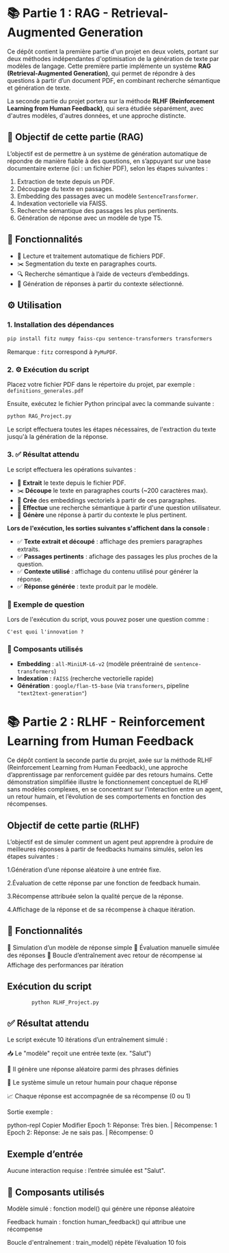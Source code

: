 # 📚 Partie 1 : RAG - Retrieval-Augmented Generation

Ce dépôt contient la première partie d'un projet en deux volets, portant sur deux méthodes indépendantes d'optimisation de la génération de texte par modèles de langage.
Cette première partie implémente un système **RAG (Retrieval-Augmented Generation)**, qui permet de répondre à des questions à partir d’un document PDF, en combinant recherche sémantique et génération de texte.

La seconde partie du projet portera sur la méthode **RLHF (Reinforcement Learning from Human Feedback)**, qui sera étudiée séparément, avec d'autres modèles, d'autres données, et une approche distincte.


## 🌟 Objectif de cette partie (RAG)

L’objectif est de permettre à un système de génération automatique de répondre de manière fiable à des questions, en s’appuyant sur une base documentaire externe (ici : un fichier PDF), selon les étapes suivantes :

1. Extraction de texte depuis un PDF.
2. Découpage du texte en passages.
3. Embedding des passages avec un modèle `SentenceTransformer`.
4. Indexation vectorielle via FAISS.
5. Recherche sémantique des passages les plus pertinents.
6. Génération de réponse avec un modèle de type T5.



## 🧰 Fonctionnalités

* 📄 Lecture et traitement automatique de fichiers PDF.
* ✂️ Segmentation du texte en paragraphes courts.
* 🔍 Recherche sémantique à l’aide de vecteurs d’embeddings.
* 🧠 Génération de réponses à partir du contexte sélectionné.



## ⚙️ Utilisation

### 1. Installation des dépendances

```bash
pip install fitz numpy faiss-cpu sentence-transformers transformers
```

Remarque : `fitz` correspond à `PyMuPDF`.



### 2. ⚙️ Exécution du script

Placez votre fichier PDF dans le répertoire du projet, par exemple :
`definitions_generales.pdf`

Ensuite, exécutez le fichier Python principal avec la commande suivante :

```bash
python RAG_Project.py
```

Le script effectuera toutes les étapes nécessaires, de l'extraction du texte jusqu'à la génération de la réponse.


### 3. ✅ Résultat attendu

Le script effectuera les opérations suivantes :

* 📁 **Extrait** le texte depuis le fichier PDF.
* ✂️ **Découpe** le texte en paragraphes courts (\~200 caractères max).
* 🔢 **Crée** des embeddings vectoriels à partir de ces paragraphes.
* 🔎 **Effectue** une recherche sémantique à partir d'une question utilisateur.
* 🧠 **Génère** une réponse à partir du contexte le plus pertinent.

**Lors de l'exécution, les sorties suivantes s'affichent dans la console :**

* ✅ **Texte extrait et découpé** : affichage des premiers paragraphes extraits.
* ✅ **Passages pertinents** : afichage des passages les plus proches de la question.
* ✅ **Contexte utilisé** : affichage du contenu utilisé pour générer la réponse.
* ✅ **Réponse générée** : texte produit par le modèle.



### 🧪 Exemple de question

Lors de l'exécution du script, vous pouvez poser une question comme :

```text
C'est quoi l'innovation ?
```


### 🧱 Composants utilisés

* **Embedding** : `all-MiniLM-L6-v2` (modèle préentrainé de `sentence-transformers`)
* **Indexation** : `FAISS` (recherche vectorielle rapide)
* **Génération** : `google/flan-t5-base` (via `transformers`, pipeline `"text2text-generation"`)

# 📚 Partie 2 : RLHF - Reinforcement Learning from Human Feedback

Ce dépôt contient la seconde partie du projet, axée sur la méthode RLHF (Reinforcement Learning from Human Feedback), une approche d’apprentissage par renforcement guidée par des retours humains. Cette démonstration simplifiée illustre le fonctionnement conceptuel de RLHF sans modèles complexes, en se concentrant sur l’interaction entre un agent, un retour humain, et l’évolution de ses comportements en fonction des récompenses.

## Objectif de cette partie (RLHF)

L’objectif est de simuler comment un agent peut apprendre à produire de meilleures réponses à partir de feedbacks humains simulés, selon les étapes suivantes :

1.Génération d’une réponse aléatoire à une entrée fixe.

2.Évaluation de cette réponse par une fonction de feedback humain.

3.Récompense attribuée selon la qualité perçue de la réponse.

4.Affichage de la réponse et de sa récompense à chaque itération.

## 🧰 Fonctionnalités
🧠 Simulation d’un modèle de réponse simple
👤 Évaluation manuelle simulée des réponses
🔁 Boucle d’entraînement avec retour de récompense
📊 Affichage des performances par itération

##  Exécution du script
 
            python RLHF_Project.py

## ✅ Résultat attendu    

Le script exécute 10 itérations d’un entraînement simulé :

📥 Le "modèle" reçoit une entrée texte (ex. "Salut")

🤖 Il génère une réponse aléatoire parmi des phrases définies

🧑 Le système simule un retour humain pour chaque réponse

📈 Chaque réponse est accompagnée de sa récompense (0 ou 1)

 Sortie exemple :

python-repl
Copier
Modifier
Epoch 1: Réponse: Très bien. | Récompense: 1
Epoch 2: Réponse: Je ne sais pas. | Récompense: 0

## Exemple d’entrée
Aucune interaction requise : l’entrée simulée est "Salut".

## 🧱 Composants utilisés
Modèle simulé : fonction model() qui génère une réponse aléatoire

Feedback humain : fonction human_feedback() qui attribue une récompense

Boucle d'entraînement : train_model() répète l’évaluation 10 fois